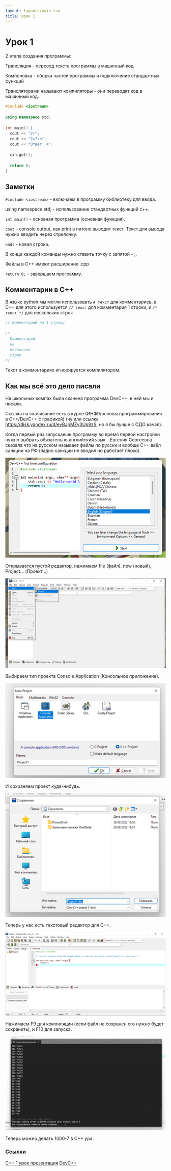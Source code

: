 ```yaml
---
layout: layouts/main.tsx
title: Урок 1
---
```


# Урок 1

2 этапа создания программы:

Трансляция - перевод текста программы в машинный код

Компоновка - сборка частей программы и подключение стандартных функций

Трансляторами называют компиляторы - они переводят код в машинный код.

```cpp
#include <iostream>

using namespace std;

int main() {
  cout << "2+";
  cout << "2=?\n";
  cout << "Ответ: 4";
  
  cin.get();

  return 0;
}
```

## Заметки

`#include <iostream>` - включаем в программу библиотеку для ввода.

using namespace std; - использование стандартных функций c++.

`int main()` - основная программа (основная функция).

`cout` - console output, как print в питоне выводит текст. Текст для вывода
нужно вводить через стрелочку.

`endl` - новая строка.

В конце каждой команды нужно ставить точку с запятой - ;.

Файлы в C++ имеют расширение .cpp

`return 0;` - завершаем программу.

## Комментарии в C++

В языке python мы могли использовать `# текст` для комментариев, в C++ для этого
используется `// текст` для комментария 1 строки, и `/* текст */` для нескольких
строк

```cpp
// Комментарий на 1 строку

/*
  Комментарий
  на
  несколько
  строк
*/
```

Текст в комментариях игнорируется компилятором.

## Как мы всё это дело писали

На школьных компах была скачена программа DevC++, в ней мы и писали.

Ссылка на скачивание есть в курсе (ИНФ9/основы программирования в С++/DevC++ с
графикой) (ну или ссылка <https://disk.yandex.ru/d/evBJpMZy3Up9zS>, но я бы
лучше с СДО качал).

Когда первый раз запускаешь программу во время первой настройки нужно выбрать
обязательно английский язык - Евгения Сергеевна сказала что на русском называет
файлы по русски и вообще C++ ввёл санкции на РФ (ладно санкции не вводил но
работает плохо).

![Скриншот выбор языка](./language-select.png)

Открывается пустой редактор, нажимаем file (файл), new (новый), Project...
(Проект...)

![Скриншот создание проекта](./create-new-project.png)

Выбираем тип проекта Console Application (Консольное приложение).

![Скриншот выбор типа проекта](./select-console-application.png)

И сохраняем проект куда-нибудь.

![Скриншот сохраняем файл](./save-project.png)

Теперь у нас есть текстовый редактор для C++.

![Скриншот готовый редактор](./ready-editor.png)

Нажимаем F9 для компиляции (если файл не сохранен его нужно будет сохранить), и
F10 для запуска.

![Скриншот 1000-7](./1000-7.png)

Теперь можно делать 1000-7 в C++ ура.

### Ссылки

[C++ 1 урок презентация](https://lyceum.nstu.ru/sdo/mod/resource/view.php?id=14542)
[DevC++](https://lyceum.nstu.ru/sdo/mod/url/view.php?id=1790)
